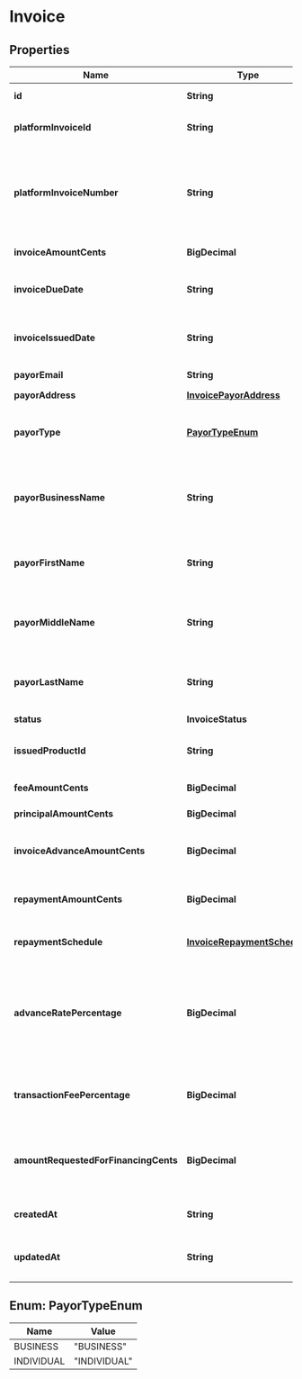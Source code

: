 

# Invoice


## Properties

| Name | Type | Description | Notes |
|------------ | ------------- | ------------- | -------------|
|**id** | **String** | Kanmon’s unique ID for the invoice. |  |
|**platformInvoiceId** | **String** | Your platform’s unique ID for the invoice. |  |
|**platformInvoiceNumber** | **String** | Your user-facing identifier for the invoice. This does not need to be unique. This may or may not be the same as your &#x60;platformInvoiceId&#x60;. |  |
|**invoiceAmountCents** | **BigDecimal** | The invoice amount - in cents. |  |
|**invoiceDueDate** | **String** | The date when the invoice will be paid by the payor. ISO 8601 date format. |  |
|**invoiceIssuedDate** | **String** | The date when the payee issued the invoice. ISO 8601 date format. |  |
|**payorEmail** | **String** | The email of the payor. |  |
|**payorAddress** | [**InvoicePayorAddress**](InvoicePayorAddress.md) |  |  |
|**payorType** | [**PayorTypeEnum**](#PayorTypeEnum) | &#x60;INDIVIDUAL&#x60; if the payor is a person and &#x60;BUSINESS&#x60; if the payor is a company. |  |
|**payorBusinessName** | **String** | The registered name of the payor business when the payor is a business and not an individual. |  |
|**payorFirstName** | **String** | The first name of the payor when the payor is an individual and not a business. |  |
|**payorMiddleName** | **String** | The middle name of the payor when the payor is an individual and not a business. |  |
|**payorLastName** | **String** | The last name of the payor when the payor is an individual and not a business. |  |
|**status** | **InvoiceStatus** |  |  |
|**issuedProductId** | **String** | The unique identifier for the issued product in Kanmon′s system. |  |
|**feeAmountCents** | **BigDecimal** | The total fee amount - in cents. |  |
|**principalAmountCents** | **BigDecimal** | The total principal amount - in cents. |  |
|**invoiceAdvanceAmountCents** | **BigDecimal** | The amount after fees the business will receive - in cents. |  |
|**repaymentAmountCents** | **BigDecimal** | The total amount that the business will repay - in cents. |  |
|**repaymentSchedule** | [**InvoiceRepaymentSchedule**](InvoiceRepaymentSchedule.md) | The invoice repayment schedule. |  |
|**advanceRatePercentage** | **BigDecimal** | The percentage of the invoice that is allowed for advances. E.g. a value of &#x60;80&#x60; would mean that $800 would be advanced on a $1,000 invoice. |  |
|**transactionFeePercentage** | **BigDecimal** | The percentage of the transaction that is charged as a fee. E.g. a value of &#x60;5&#x60; means 5%. |  |
|**amountRequestedForFinancingCents** | **BigDecimal** | The portion of the invoice amount that the business requests to be financed - in cents. |  |
|**createdAt** | **String** | Creation UTC ISO 8601 timestamp of the invoice. |  |
|**updatedAt** | **String** | Last updated UTC ISO 8601 timestamp of the invoice. |  |



## Enum: PayorTypeEnum

| Name | Value |
|---- | -----|
| BUSINESS | &quot;BUSINESS&quot; |
| INDIVIDUAL | &quot;INDIVIDUAL&quot; |



